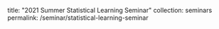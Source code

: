 title: "2021 Summer Statistical Learning Seminar"
collection: seminars
permalink: /seminar/statistical-learning-seminar
